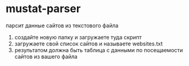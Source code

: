 # mustat-parser
парсит данные сайтов из текстового файла
1. создайте новую папку и загружаете туда скрипт
2. загружаете свой список сайтов и называете websites.txt
3. результатом должна быть таблица с данными по посещаемости сайтов из вашего файла 
